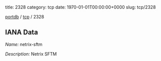 title: 2328
category: tcp
date: 1970-01-01T00:00:00+0000
slug: tcp/2328

[portdb](/) / [tcp](/category/tcp.html) / 2328


## IANA Data

_Name:_ netrix-sftm

_Description:_ Netrix SFTM

